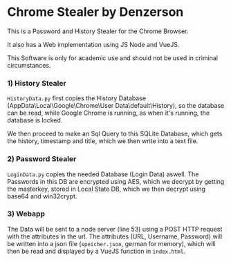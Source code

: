 # Chrome Stealer by Denzerson

This is a Password and History Stealer for the Chrome Browser.

It also has a Web implementation using JS Node and VueJS.

This Software is only for academic use and should not be used in criminal circumstances.

### 1) History Stealer

`HistoryData.py` first copies the History Database (AppData\Local\Google\Chrome\User Data\default\History), so the database can be read, while Google Chrome is running, as when it's running, the database is locked.

We then proceed to make an Sql Query to this SQLite Database, which gets the history, timestamp and title, which we then write into a text file.

### 2) Password Stealer

`LoginData.py` copies the needed Database (Login Data) aswell. The Passwords in this DB are encrypted using AES, which we decrypt by getting the masterkey, stored in Local State DB, which we then decrypt using base64 and win32crypt.

### 3) Webapp

The Data will be sent to a node server (line 53) using a POST HTTP request with the attributes in the url. The attributes (URL, Username, Password) will be written into a json file (`speicher.json`, german for memory), which will then be read and displayed by a VueJS function in `index.html`.


